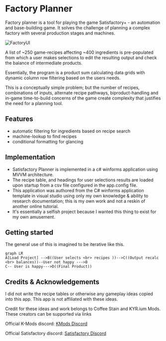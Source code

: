 # Factory Planner

Factory planner is a tool for playing the game Satisfactory+ - an automation and base-building game. It solves the challenge of planning a complex factory with several production stages and machines.

![FactoryUI](https://i.imgur.com/fIu43oR.png)

A list of ~250 game-recipes affecting ~400 ingredients is pre-populated from which a user makes selections to edit the resulting output and check the balance of intermediate products. 

Essentially, the program is a product sum calculating data grids with dynamic column row filtering based on the users needs. 

This is a conceptually simple problem; but the number of recipes, combinations of inputs, alternate recipe pathways, biproduct-handling and in-game time-to-build  concerns of the game create complexity that justifies the need for a planning tool.

## Features


 - automatic filtering for ingredients based on recipe search
 - machine-lookup to find recipes
 - conditional formatting for glancing 

## Implementation

 - Satisfactory Planner is implemented in a c# winforms application
   using MVVM architecture.  
 - The recipe table, and headings for user
   selections  results are loaded upon startup from a csv file
   configured in the app.config file. 
 - This application was authored from the C# winforms application template in visual studio using only my own knowledge & ability to research documentation; this is my own work and not a reskin of another online tutorial. 
 - It's essentially a selfish project because I wanted this thing to exist for my own amusement.

## Getting started

The general use of this is imagined to be iterative like this.
```mermaid
graph LR
A[Load Project] -->B((User selects <br> recipes ))-->C((Output recalc <br> balances))--User not happy --->B
C-- User is happy--->D((Final Product))
```

## Credits & Acknowledgements

I did not write the recipe tables or otherwise any gameplay ideas copied into this app. 
This app is not affiliated with these ideas.

Credit for these ideas and work belongs to Coffee Stain and KYR.ium Mods. These creators can be supported via links 

Official K-Mods discord: [KMods Discord](https://discord.gg/JsJ9XXWS7Q)

Official Satisfactory discord: [Satisfactory  Discord](https://discord.com/invite/satisfactory)
 


<!--stackedit_data:
eyJoaXN0b3J5IjpbNDM5MzgwMjE0LC01OTA1MDIwMDAsLTI3Nz
Q0NTgwLC0xMjI1MjMzNjQsNTEwMjM3NzY2LDIwMjI5ODMxMTQs
LTQzNTIwNTUwMSwxMDM2NjI2NzIyLC02MjAyMTY3OTUsLTMzMz
g2OTY4MV19
-->